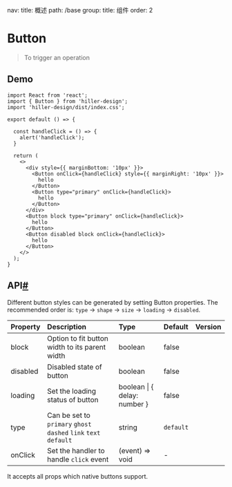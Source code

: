 nav:
  title: 概述
  path: /base
group:
  title: 组件
  order: 2

# Button

> To trigger an operation

## Demo
```tsx
import React from 'react';
import { Button } from 'hiller-design';
import 'hiller-design/dist/index.css';

export default () => {

  const handleClick = () => {
    alert('handleClick');
  }

  return (
    <>
      <div style={{ marginBottom: '10px' }}>
        <Button onClick={handleClick} style={{ marginRight: '10px' }}>
          hello 
        </Button>
        <Button type="primary" onClick={handleClick}>
          hello 
        </Button>
      </div>
      <Button block type="primary" onClick={handleClick}>
        hello 
      </Button>
      <Button disabled block onClick={handleClick}>
        hello 
      </Button>
    </>
  );
}
```

## API[#](https://ant-design.gitee.io/components/button/#API)

Different button styles can be generated by setting Button properties. The recommended order is: `type` -> `shape` -> `size` -> `loading` -> `disabled`.

| Property | Description                                                  | Type                           | Default   | Version |
| :------- | :----------------------------------------------------------- | :----------------------------- | :-------- | :------ |
| block    | Option to fit button width to its parent width               | boolean                        | false     |         |
| disabled | Disabled state of button                                     | boolean                        | false     |         |
| loading  | Set the loading status of button                             | boolean \| { delay: number }   | false     |         |
| type     | Can be set to `primary` `ghost` `dashed` `link` `text` `default` | string                         | `default` |         |
| onClick  | Set the handler to handle `click` event                      | (event) => void                | -         |         |

It accepts all props which native buttons support.